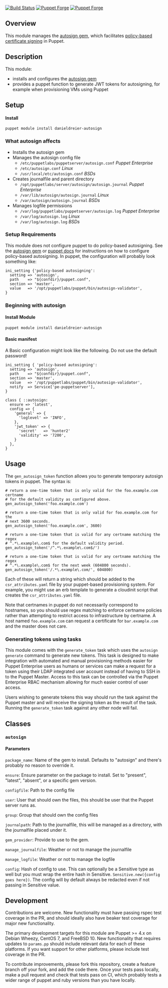 [![Build Status](https://travis-ci.org/danieldreier/puppet-autosign.svg?branch=master)](https://travis-ci.org/danieldreier/puppet-autosign) [![Puppet Forge](https://img.shields.io/puppetforge/dt/danieldreier/autosign.svg)](https://forge.puppetlabs.com/danieldreier/autosign) [![Puppet Forge](https://img.shields.io/puppetforge/v/danieldreier/autosign.svg)](https://forge.puppetlabs.com/danieldreier/autosign)

## Overview

This module manages the [autosign gem](https://github.com/danieldreier/autosign), which facilitates [policy-based certificate signing](https://docs.puppetlabs.com/puppet/latest/reference/ssl_autosign.html#policy-based-autosigning) in Puppet.

## Description

This module:

- installs and configures the [autosign gem](https://github.com/danieldreier/autosign)
- provides a puppet function to generate JWT tokens for autosigning, for example when provisioning VMs using Puppet

## Setup

#### Install
```
puppet module install danieldreier-autosign
```

### What autosign affects

  - Installs the autosign gem
  - Manages the autosign config file
    - `/etc/puppetlabs/puppetserver/autosign.conf` *Puppet Enterprise*
    - `/etc/autosign.conf` *Linux*
    - `/usr/local/etc/autosign.conf` *BSDs*
  - Creates journalfile and parent directory
    - `/opt/puppetlabs/server/autosign/autosign.journal` *Puppet Enterprise*
    - `/var/lib/autosign/autosign.journal` *Linux*
    - `/var/autosign/autosign.journal` *BSDs*
  - Manages logfile permissions
    - `/var/log/puppetlabs/puppetserver/autosign.log` *Puppet Enterprise*
    - `/var/log/autosign.log` *Linux*
    - `/var/log/autosign.log` *BSDs*

### Setup Requirements

This module does not configure puppet to do policy-based autosigning. See the [autosign gem](https://github.com/danieldreier/autosign#2-configure-master) or [puppet docs](https://docs.puppetlabs.com/puppet/latest/reference/ssl_autosign.html#policy-based-autosigning) for instructions on how to configure policy-based autosigning. In puppet, the configuration will probably look something like:

```puppet
ini_setting {'policy-based autosigning':
  setting => 'autosign',
  path    => "${confdir}/puppet.conf",
  section => 'master',
  value   => '/opt/puppetlabs/puppet/bin/autosign-validator',
}
```

### Beginning with autosign

#### Install Module
```bash
puppet module install danieldreier-autosign
```

#### Basic manifest

A Basic configuration might look like the following. Do not use the default password!

```puppet
ini_setting { 'policy-based autosigning':
  setting => 'autosign',
  path    => "${confdir}/puppet.conf",
  section => 'master',
  value   => '/opt/puppetlabs/puppet/bin/autosign-validator',
  notify  => Service['pe-puppetserver'],
}

class { ::autosign:
  ensure => 'latest',
  config => {
    'general' => {
      'loglevel' => 'INFO',
    },
    'jwt_token' => {
      'secret'   => 'hunter2'
      'validity' => '7200',
    }
  },
}
```

## Usage

The `gen_autosign_token` function allows you to generate temporary autosign
tokens in puppet. The syntax is:

```puppet
# return a one-time token that is only valid for the foo.example.com certname
# for the default validity as configured above.
gen_autosign_token('foo.example.com')

# return a one-time token that is only valid for foo.example.com for the
# next 3600 seconds.
gen_autosign_token('foo.example.com', 3600)

# return a one-time token that is valid for any certname matching the regex
# ^.*\.example\.com$ for the default validity period.
gen_autosign_token('/^.*\.example\.com$/')

# return a one-time token that is valid for any certname matching the regex
# ^.*\.example\.com$ for the next week (604800 seconds).
gen_autosign_token('/.*\.example\.com/', 604800)
```

Each of these will return a string which should be added to the
`csr_attributes.yaml` file by your puppet-based provisioning system. For
example, you might use an erb template to generate a cloudinit script that
creates the `csr_attributes.yaml` file.

Note that certnames in puppet do not necessarily correspond to hostnames, so
you should use regex matching to enforce certname policies rather than
attempting to restrict access to infrastructure by certname. A host named
`foo.example.com` can request a certificate for `bar.example.com` and the
master does not care.

### Generating tokens using tasks

This module comes with the `generate_token` task which uses the `autosign generate` command to generate new tokens. This task is designed to make integration with automated and manual provisioning methods easier for Puppet Enterprise users as humans or services can make a request for a token using their LDAP integrated user account instead of having to SSH in to the Puppet Master. Access to this task can be controlled via the Puppet Enterprise RBAC mechanism allowing for much easier control of user access.

Users wishing to generate tokens this way should run the task against the Puppet master and will receive the signing token as the result of the task. Running the `generate_token` task against any other node will fail.

## Classes

### `autosign`

#### Parameters

`package_name`: Name of the gem to install. Defaults to "autosign" and there's probably no reason to override it.

`ensure`: Ensure parameter on the package to install. Set to "present", "latest", "absent", or a specific gem version.

`configfile`: Path to the config file

`user`: User that should own the files, this should be user that the Puppet server runs as.

`group`: Group that should own the config files

`journalpath`: Path to the journalfile, this will be managed as a directory, with the journalfile placed under it.

`gem_provider`: Provide to use to the gem.

`manage_journalfile`: Weather or not to manage the journalfile

`manage_logfile`: Weather or not to manage the logfile

`config`: Hash of config to use.  This can optionally be a Sensitive type as well but you must wrap the entire hash in Sensitive.  `Sensitive.new({config goes here})`.  The config will by default always be
redacted even if not passing in Sensitive value. 


## Development

Contributions are welcome. New functionality must have passing rspec test
coverage in the PR, and should ideally also have beaker test coverage for
major new functionality.

The primary development targets for this module are Puppet >= 4.x on Debian
Wheezy, CentOS 7, and FreeBSD 10. New functionality that requires updates to
`params.pp` should include relevant data for each of these platforms. If
you want support for other platforms, please include test coverage in the PR.

To contribute improvements, please fork this repository, create a feature
branch off your fork, and add the code there. Once your tests pass locally,
make a pull request and check that tests pass on CI, which probably tests a
wider range of puppet and ruby versions than you have locally.
